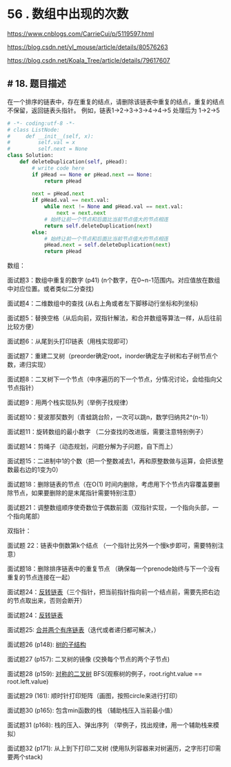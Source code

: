 # 56 .  数组中出现的次数



https://www.cnblogs.com/CarrieCui/p/5119597.html

https://blog.csdn.net/yl_mouse/article/details/80576263

https://blog.csdn.net/Koala_Tree/article/details/79617607





## # 18. 题目描述



在一个排序的链表中，存在重复的结点，请删除该链表中重复的结点，重复的结点不保留，返回链表头指针。 例如，链表1->2->3->3->4->4->5 处理后为 1->2->5

```python
# -*- coding:utf-8 -*-
# class ListNode:
#     def __init__(self, x):
#         self.val = x
#         self.next = None
class Solution:
    def deleteDuplication(self, pHead):
        # write code here
        if pHead == None or pHead.next == None:
            return pHead
        
        next = pHead.next
        if pHead.val == next.val:
            while next != None and pHead.val == next.val:
                next = next.next
            # 始终让前一个节点和后面比当前节点值大的节点相连
            return self.deleteDuplication(next) 
        else:
            # 始终让前一个节点和后面比当前节点值大的节点相连
            pHead.next = self.deleteDuplication(next)
            return pHead
```



数组：

面试题3：数组中重复的数字 (p41) (n个数字，在0~n-1范围内。对应值放在数组中对应位置。或者类似二分查找)

面试题4：二维数组中的查找  (从右上角或者左下脚移动行坐标和列坐标)

面试题5：替换空格（从后向前，双指针解法，和合并数组等算法一样，从后往前比较方便）

面试题6：从尾到头打印链表（用栈实现即可）

面试题7：重建二叉树（preorder确定root，inorder确定左子树和右子树节点个数，递归实现）

面试题8：二叉树下一个节点（中序遍历的下一个节点，分情况讨论，会给指向父节点指针）

面试题9：用两个栈实现队列（举例子找规律）

面试题10：斐波那契数列（青蛙跳台阶，一次可以跳n，数学归纳共2^(n-1)）

面试题11：旋转数组的最小数字 （二分查找的改进版，需要注意特别例子）



面试题14：剪绳子（动态规划，问题分解为子问题，自下而上）

面试题15：二进制中1的个数（把一个整数减去1，再和原整数做与运算，会把该整数最右边的1变为0）

面试题18：删除链表的节点（在O(1) 时间内删除，考虑用下个节点内容覆盖要删除节点，如果要删除的是末尾指针需要特别注意）



面试题21：调整数组顺序使奇数位于偶数前面（双指针实现，一个指向头部，一个指向尾部）







双指针：

面试题 22：链表中倒数第k个结点 （一个指针比另外一个慢k步即可，需要特别注意）

面试题18：删除排序链表中的重复节点 （确保每一个prenode始终与下一个没有重复的节点连接在一起）

面试题24：[反转链表](https://leetcode.com/problems/reverse-linked-list/solution/)（三个指针，把当前指针指向前一个结点前，需要先把右边的节点取出来，否则会断开）





面试题24：[反转链表](https://leetcode.com/problems/reverse-linked-list/solution/)

面试题25:  [合并两个有序链表](https://leetcode.com/problems/merge-two-sorted-lists/)（迭代或者递归都可解决，）

面试题26 (p148): [树的子结构](https://leetcode.com/problems/subtree-of-another-tree/solution/)

面试题27 (p157):  二叉树的镜像 (交换每个节点的两个子节点)

面试题28 (p159): [对称的二叉树](https://leetcode.com/problems/symmetric-tree/) BFS(观察树的例子，root.right.value == root.left.value)

面试题29 (161): 顺时针打印矩阵（画图，按照circle来进行打印）

面试题30 (p165): 包含min函数的栈 （辅助栈压入当前最小值）

面试题31 (p168): 栈的压入、弹出序列 （举例子，找出规律，用一个辅助栈来模拟）

面试题32 (p171): 从上到下打印二叉树 (使用队列容器来对树遍历，之字形打印需要两个stack)

